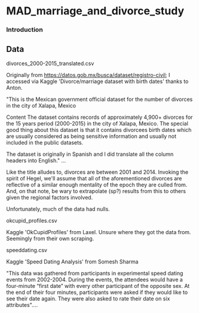 # MAD_marriage_and_divorce_study

### Introduction

## Data

divorces_2000-2015_translated.csv

Originally from https://datos.gob.mx/busca/dataset/registro-civil; I accessed via Kaggle 'Divorce/marriage dataset with birth dates' thanks to Anton.

"This is the Mexican government official dataset for the number of divorces in the city of Xalapa, Mexico

Content
The dataset contains records of approximately 4,900+ divorces for the 15 years period (2000-2015) in the city of Xalapa, Mexico. The special good thing about this dataset is that it contains divorcees birth dates which are usually considered as being sensitive information and usually not included in the public datasets.

The dataset is originally in Spanish and I did translate all the column headers into English." ...

Like the title alludes to, divorces are between 2001 and 2014. Invoking the spirit of Hegel, we'll assume that all of the aforementioned divorces are reflective of a similar enough mentality of the epoch they are culled from. And, on that note, be wary to extrapolate (sp?) results from this to others given the regional factors involved.

Unfortunately, much of the data had nulls.

okcupid_profiles.csv

Kaggle 'OkCupidProfiles' from Laxel. Unsure where they got the data from. Seemingly from their own scraping.

speeddating.csv

Kaggle 'Speed Dating Analysis' from Somesh Sharma

"This data was gathered from participants in experimental speed dating events from 2002-2004. During the events, the attendees would have a four-minute “first date” with every other participant of the opposite sex. At the end of their four minutes, participants were asked if they would like to see their date again. They were also asked to rate their date on six attributes"....